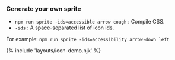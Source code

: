 ### Generate your own sprite

- `npm run sprite -ids=accessible arrow cough` : Compile CSS.
- `-ids` : A space-separated list of icon ids.

For example: `npm run sprite -ids=accessibility arrow-down left`

{% include 'layouts/icon-demo.njk' %}
